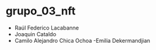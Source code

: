 # grupo_03_nft

- Raúl Federico Lacabanne
- Joaquin Cataldo
- Camilo Alejandro Chica Ochoa
-Emilia Dekermandjian
